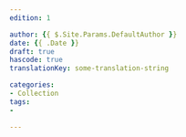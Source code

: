```yaml
---
edition: 1

author: {{ $.Site.Params.DefaultAuthor }}
date: {{ .Date }}
draft: true
hascode: true
translationKey: some-translation-string

categories:
- Collection
tags:
- 

---
```



